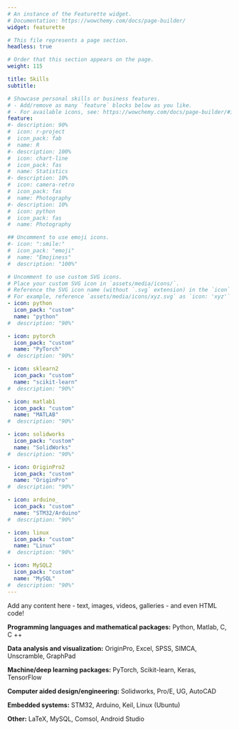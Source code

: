 ```yaml
---
# An instance of the Featurette widget.
# Documentation: https://wowchemy.com/docs/page-builder/
widget: featurette

# This file represents a page section.
headless: true

# Order that this section appears on the page.
weight: 115

title: Skills
subtitle: 

# Showcase personal skills or business features.
# - Add/remove as many `feature` blocks below as you like.
# - For available icons, see: https://wowchemy.com/docs/page-builder/#icons
feature:
#- description: 90%
#  icon: r-project
#  icon_pack: fab
#  name: R
#- description: 100%
#  icon: chart-line
#  icon_pack: fas
#  name: Statistics
#- description: 10%
#  icon: camera-retro
#  icon_pack: fas
#  name: Photography
#- description: 10%
#  icon: python
#  icon_pack: fas
#  name: Photography

## Uncomment to use emoji icons.
#- icon: ":smile:"
#  icon_pack: "emoji"
#  name: "Emojiness"
#  description: "100%"  

# Uncomment to use custom SVG icons.
# Place your custom SVG icon in `assets/media/icons/`.
# Reference the SVG icon name (without `.svg` extension) in the `icon` field.
# For example, reference `assets/media/icons/xyz.svg` as `icon: 'xyz'`
- icon: python
  icon_pack: "custom"
  name: "python"
#  description: "90%"

- icon: pytorch
  icon_pack: "custom"
  name: "PyTorch"
#  description: "90%"

- icon: sklearn2
  icon_pack: "custom"
  name: "scikit-learn"
#  description: "90%"

- icon: matlab1
  icon_pack: "custom"
  name: "MATLAB"
#  description: "90%"

- icon: solidworks
  icon_pack: "custom"
  name: "SolidWorks"
#  description: "90%"

- icon: OriginPro2
  icon_pack: "custom"
  name: "OriginPro"
#  description: "90%"

- icon: arduino_
  icon_pack: "custom"
  name: "STM32/Arduino"
#  description: "90%"

- icon: linux
  icon_pack: "custom"
  name: "Linux"
#  description: "90%"

- icon: MySQL2
  icon_pack: "custom"
  name: "MySQL"
#  description: "90%"
---
```


Add any content here - text, images, videos, galleries - and even HTML code!

**Programming languages and mathematical packages:** Python, Matlab, C, C ++

**Data analysis and visualization:** OriginPro, Excel, SPSS, SIMCA, Unscramble, GraphPad

**Machine/deep learning packages:** PyTorch, Scikit-learn, Keras, TensorFlow

**Computer aided design/engineering:** Solidworks, Pro/E, UG, AutoCAD

**Embedded systems:** STM32, Arduino, Keil, Linux (Ubuntu)

**Other:** LaTeX, MySQL, Comsol, Android Studio
